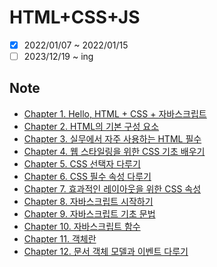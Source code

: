 # HTML+CSS+JS

- [x] 2022/01/07 ~ 2022/01/15
- [ ] 2023/12/19 ~ ing

## Note

- [Chapter 1. Hello, HTML + CSS + 자바스크립트](chapter1.md)
- [Chapter 2. HTML의 기본 구성 요소](chapter2.md)
- [Chapter 3. 실무에서 자주 사용하는 HTML 필수](Chapter3.md)
- [Chapter 4. 웹 스타일링을 위한 CSS 기초 배우기](Chapter4.md)
- [Chapter 5. CSS 선택자 다루기](Chapter5.md)
- [Chapter 6. CSS 필수 속성 다루기](Chapter6.md)
- [Chapter 7. 효과적인 레이아웃을 위한 CSS 속성](Chapter7.md)
- [Chapter 8. 자바스크립트 시작하기](Chapter8.md)
- [Chapter 9. 자바스크립트 기초 문법](Chapter9.md)
- [Chapter 10. 자바스크립트 함수](Chapter10.md)
- [Chapter 11. 객체란](Chapter11.md)
- [Chapter 12. 문서 객체 모델과 이벤트 다루기](Chapter12.md)
